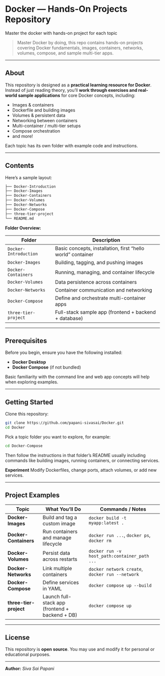 # Docker — Hands-On Projects Repository
Master the docker with hands-on project for each topic

> Master Docker by doing, this repo contains hands-on projects covering Docker fundamentals, images, containers, networks, volumes, compose, and sample multi-tier apps.

---

## About

This repository is designed as a **practical learning resource for Docker**. Instead of just reading theory, you’ll **work through exercises and real-world sample applications** for core Docker concepts, including:

* Images & containers
* Dockerfile and building images
* Volumes & persistent data
* Networking between containers
* Multi-container / multi-tier setups
* Compose orchestration
* and more!

Each topic has its own folder with example code and instructions.

---

## Contents

Here’s a sample layout:

```bash
├── Docker-Introduction
├── Docker-Images
├── Docker-Containers
├── Docker-Volumes
├── Docker-Networks
├── Docker-Compose
├── three-tier-project
└── README.md
```

**Folder Overview:**

| Folder                | Description                                                 |
| --------------------- | ----------------------------------------------------------- |
| `Docker-Introduction` | Basic concepts, installation, first “hello world” container |
| `Docker-Images`       | Building, tagging, and pushing images                       |
| `Docker-Containers`   | Running, managing, and container lifecycle                  |
| `Docker-Volumes`      | Data persistence across containers                          |
| `Docker-Networks`     | Container communication and networking                      |
| `Docker-Compose`      | Define and orchestrate multi-container apps                 |
| `three-tier-project`  | Full-stack sample app (frontend + backend + database)       |

---

## Prerequisites

Before you begin, ensure you have the following installed:

*  **Docker Desktop**
* **Docker Compose** (if not bundled)

Basic familiarity with the command line and web app concepts will help when exploring examples.

---

## Getting Started

Clone this repository:

```bash
git clone https://github.com/papani-sivasai/Docker.git
cd Docker
```

Pick a topic folder you want to explore, for example:

```bash
cd Docker-Compose
```

Then follow the instructions in that folder’s README usually including commands like building images, running containers, or connecting services.

**Experiment** Modify Dockerfiles, change ports, attach volumes, or add new services.

---

## Project Examples

| Topic                  | What You’ll Do                                  | Commands / Notes                                |
| ---------------------- | ----------------------------------------------- | ----------------------------------------------- |
| **Docker-Images**      | Build and tag a custom image                    | `docker build -t myapp:latest .`                |
| **Docker-Containers**  | Run containers and manage lifecycle             | `docker run ...`, `docker ps`, `docker rm`      |
| **Docker-Volumes**     | Persist data across restarts                    | `docker run -v host_path:container_path ...`    |
| **Docker-Networks**    | Link multiple containers                        | `docker network create`, `docker run --network` |
| **Docker-Compose**     | Define services in YAML                         | `docker compose up --build`                     |
| **three-tier-project** | Launch full-stack app (frontend + backend + DB) | `docker compose up`                             |

---


## License

This repository is **open source**. You may use and modify it for personal or educational purposes.

---

**Author:** *Siva Sai Papani*
